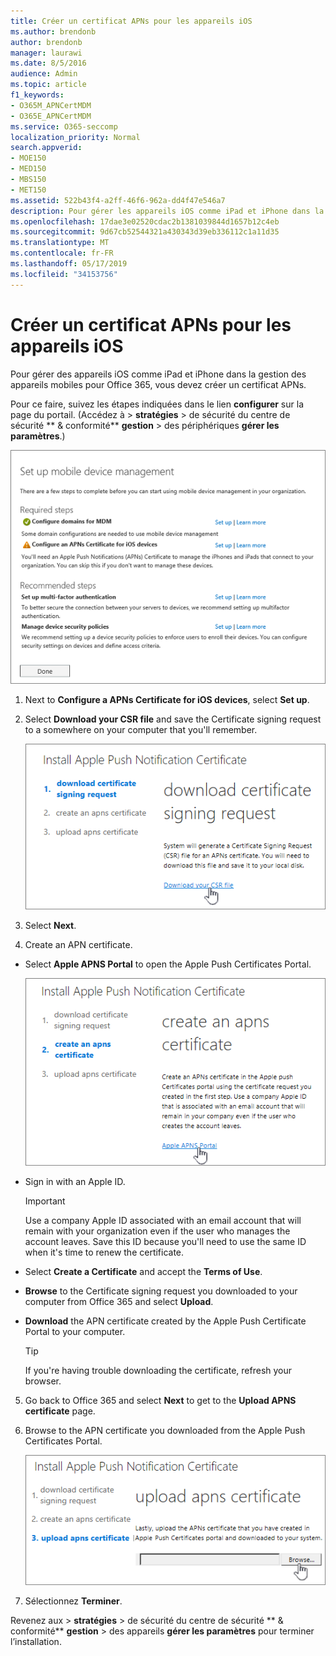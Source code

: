 ```yaml
---
title: Créer un certificat APNs pour les appareils iOS
ms.author: brendonb
author: brendonb
manager: laurawi
ms.date: 8/5/2016
audience: Admin
ms.topic: article
f1_keywords:
- O365M_APNCertMDM
- O365E_APNCertMDM
ms.service: O365-seccomp
localization_priority: Normal
search.appverid:
- MOE150
- MED150
- MBS150
- MET150
ms.assetid: 522b43f4-a2ff-46f6-962a-dd4f47e546a7
description: Pour gérer les appareils iOS comme iPad et iPhone dans la gestion des appareils mobiles pour Office 365, procédez comme suit pour créer d’abord un certificat APNs.
ms.openlocfilehash: 17dae3e02520cdac2b1381039844d1657b12c4eb
ms.sourcegitcommit: 9d67cb52544321a430343d39eb336112c1a11d35
ms.translationtype: MT
ms.contentlocale: fr-FR
ms.lasthandoff: 05/17/2019
ms.locfileid: "34153756"
---
```

# <a name="create-an-apns-certificate-for-ios-devices"></a>Créer un certificat APNs pour les appareils iOS

 Pour gérer des appareils iOS comme iPad et iPhone dans la gestion des appareils mobiles pour Office 365, vous devez créer un certificat APNs. 
  
Pour ce faire, suivez les étapes indiquées dans le lien **configurer** sur la page du portail. (Accédez à \> **stratégies** \> de sécurité du centre de sécurité ** &amp; conformité** **gestion** \> des périphériques **gérer les paramètres**.)
  
![Configurer la gestion des appareils mobiles requise et les étapes recommandées](media/d71e3c76-b6b9-4549-ade6-cbfab846d908.png)
  
1. Next to **Configure a APNs Certificate for iOS devices**, select **Set up**.
    
2. Select **Download your CSR file** and save the Certificate signing request to a somewhere on your computer that you'll remember. 
    
    ![Boîte de dialogue installer le certificat APN](media/03aa8a24-e95c-4077-9b6b-ef76a86bafd7.png)
  
3.  Select **Next**. 
    
4.  Create an APN certificate.
    
  - Select **Apple APNS Portal** to open the Apple Push Certificates Portal.  
    
    ![Boîte de dialogue installer le certificat de notification APN avec le portail Apple APNS sélectionné](media/ce19f53c-f44a-470b-baf3-9278dfda2ba5.png)
  
  - Sign in with an Apple ID.
    
    > [!IMPORTANT]
    > Use a company Apple ID associated with an email account that will remain with your organization even if the user who manages the account leaves. Save this ID because you'll need to use the same ID when it's time to renew the certificate. 
  
  - Select **Create a Certificate** and accept the **Terms of Use**.
    
  - **Browse** to the Certificate signing request you downloaded to your computer from Office 365 and select **Upload**.
    
  - **Download** the APN certificate created by the Apple Push Certificate Portal to your computer. 
    
    > [!TIP]
    > If you're having trouble downloading the certificate, refresh your browser. 
  
5. Go back to Office 365 and select **Next** to get to the **Upload APNS certificate** page. 
    
6.  Browse to the APN certificate you downloaded from the Apple Push Certificates Portal.
    
    ![Cliquez sur le bouton Parcourir pour sélectionner le certificat APNS que vous avez téléchargé depuis Apple.](media/afe2849d-af23-4c55-9009-d8f25edaf6c0.png)
  
7. Sélectionnez **Terminer**.
    
Revenez aux \> **stratégies** \> de sécurité du centre de sécurité ** &amp; conformité** **gestion** \> des appareils **gérer les paramètres** pour terminer l’installation. 
  

